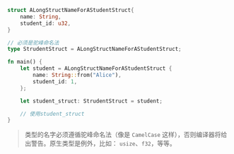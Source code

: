 ```rust
struct ALongStructNameForAStudentStruct{
    name: String,
    student_id: u32,
}

// 必须是驼峰命名法
type StrudentStruct = ALongStructNameForAStudentStruct;

fn main() {
    let student = ALongStructNameForAStudentStruct {
        name: String::from("Alice"),
        student_id: 1,
    };

    let student_struct: StrudentStruct = student;

    // 使用student_struct
}
```

> 类型的名字必须遵循驼峰命名法（像是 `CamelCase` 这样），否则编译器将给出警告。原生类型是例外，比如： `usize`、`f32`，等等。